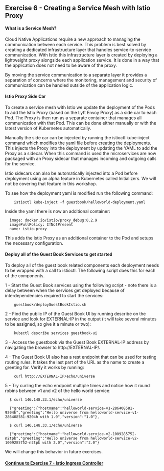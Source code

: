 ## Exercise 6 - Creating a Service Mesh with Istio Proxy

#### What is a Service Mesh?

Cloud Native Applications require a new approach to managing the communication between each service.  This problem is best solved by creating a dedicated infrastructure layer that handles service-to-service communication. With Istio this infrastructure layer is created by deploying a lightweight proxy alongside each application service.  It is done in a way that the application does not need to be aware of the proxy.

By moving the service communication to a separate layer it provides a separation of concerns where the monitoring, management and security of communication can be handled outside of the application logic.

#### Istio Proxy Side Car

To create a service mesh with Istio we update the deployment of the Pods to add the Istio Proxy (based on the Lyft Envoy Proxy) as a side car to each Pod.  The Proxy is then run as a separate container that manages all communication with that Pod.  This can be done either manually or with the latest version of Kubernetes automatically.

Manually the side car can be injected by running the istioctl kube-inject command which modifies the yaml file before creating the deployments.  This injects the Proxy into the deployment by updating the YAML to add the Proxy as a sidecar.  When this command is used the microservices are now packaged with an Proxy sidecar that manages incoming and outgoing calls for the service.  

Istio sidecars can also be automatically injected into a Pod before deployment using an alpha feature in Kubernetes called Initializers.  We will not be covering that feature in this workshop.

To see how the deployment yaml is modified run the following command:

```
    istioctl kube-inject -f guestbook/helloworld-deployment.yaml
```

Inside the yaml there is now an additional container:

```
  image: docker.io/istio/proxy_debug:0.2.9
  imagePullPolicy: IfNotPresent
  name: istio-proxy
```

This adds the Istio Proxy as an additional container to the Pod and setups the necessary configuration.

#### Deploy all of the Guest Book Services to get started

To deploy all of the guest book related components each deployment needs to be wrapped with a call to istioctl.  The following script does this for each of the components.

1 - Start the Guest Book services using the following script - note there is a delay between when the services get deployed because of interdependencies required to start the services:

```
    guestbook/deployGuestBookIstio.sh
```

2 - Find the public IP of the Guest Book UI by running describe on the service and look for EXTERNAL-IP in the output (it will take several minutes to be assigned, so give it a minute or two):

```
    kubectl describe services guestbook-ui
```

3 - Access the guestbook via the Guest Book EXTERNAL-IP address by navigating the browser to http://EXTERNAL-IP/.

4 - The Guest Book UI also has a rest endpoint that can be used for testing routing rules.  It takes the last part of the URL as the name to create a greeting for.  Verify it works by running:

```
    curl http://EXTERNAL-IP/echo/universe
```

5 - Try curling the echo endpoint multiple times and notice how it round robins between v1 and v2 of the hello world service:

```
  $ curl 146.148.33.1/echo/universe

  {"greeting":{"hostname":"helloworld-service-v1-286408581-9204h","greeting":"Hello universe from helloworld-service-v1-286408581-9204h with 1.0","version":"1.0"},

  $ curl 146.148.33.1/echo/universe

  {"greeting":{"hostname":"helloworld-service-v2-1009285752-n2tpb","greeting":"Hello universe from helloworld-service-v2-1009285752-n2tpb with 2.0","version":"2.0"}

```

We will change this behavior in future exercises.

#### [Continue to Exercise 7 - Istio Ingress Controller](../exercise-7/README.md)
